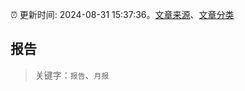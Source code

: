 :alarm_clock: 更新时间: 2024-08-31 15:37:36。[文章来源](/README.md)、[文章分类](/TAGS.md)

## 报告


> 关键字：`报告`、`月报`



